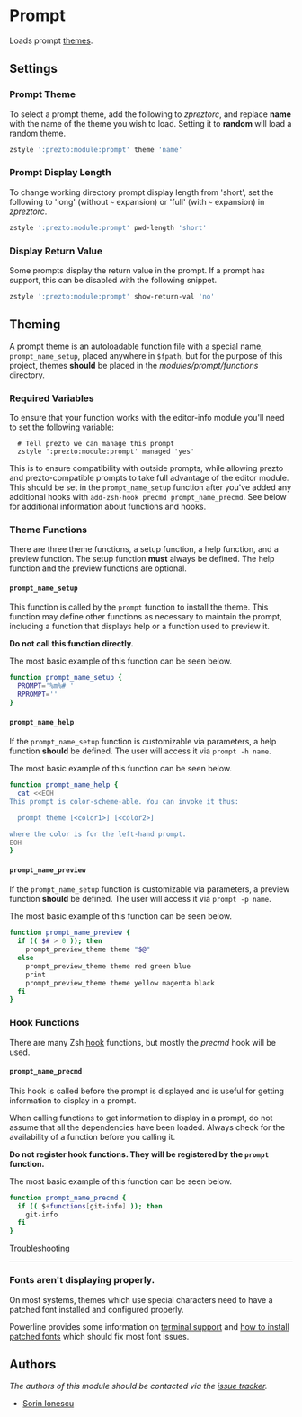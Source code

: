 Prompt
======

Loads prompt [themes][1].

Settings
--------

### Prompt Theme

To select a prompt theme, add the following to *zpreztorc*, and replace **name**
with the name of the theme you wish to load. Setting it to **random** will load
a random theme.

```sh
zstyle ':prezto:module:prompt' theme 'name'
```

### Prompt Display Length

To change working directory prompt display length from 'short', set the
following to 'long' (without `~` expansion) or 'full' (with `~` expansion)
in *zpreztorc*.

```sh
zstyle ':prezto:module:prompt' pwd-length 'short'
```

### Display Return Value

Some prompts display the return value in the prompt. If a prompt has support,
this can be disabled with the following snippet.

```sh
zstyle ':prezto:module:prompt' show-return-val 'no'
```

Theming
-------

A prompt theme is an autoloadable function file with a special name,
`prompt_name_setup`, placed anywhere in `$fpath`, but for the purpose of this
project, themes **should** be placed in the *modules/prompt/functions*
directory.

### Required Variables

To ensure that your function works with the editor-info module you'll need to
set the following variable:

```
  # Tell prezto we can manage this prompt
  zstyle ':prezto:module:prompt' managed 'yes'
```

This is to ensure compatibility with outside prompts, while allowing prezto
and prezto-compatible prompts to take full advantage of the editor module.
This should be set in the `prompt_name_setup` function after you've added
any additional hooks with `add-zsh-hook precmd prompt_name_precmd`. See below
for additional information about functions and hooks.

### Theme Functions

There are three theme functions, a setup function, a help function, and
a preview function. The setup function **must** always be defined. The help
function and the preview functions are optional.

#### `prompt_name_setup`

This function is called by the `prompt` function to install the theme. This
function may define other functions as necessary to maintain the prompt,
including a function that displays help or a function used to preview it.

**Do not call this function directly.**

The most basic example of this function can be seen below.

```sh
function prompt_name_setup {
  PROMPT='%m%# '
  RPROMPT=''
}
```

#### `prompt_name_help`

If the `prompt_name_setup` function is customizable via parameters, a help
function **should** be defined. The user will access it via `prompt -h name`.

The most basic example of this function can be seen below.

```sh
function prompt_name_help {
  cat <<EOH
This prompt is color-scheme-able. You can invoke it thus:

  prompt theme [<color1>] [<color2>]

where the color is for the left-hand prompt.
EOH
}
```

#### `prompt_name_preview`

If the `prompt_name_setup` function is customizable via parameters, a preview
function **should** be defined. The user will access it via `prompt -p name`.

The most basic example of this function can be seen below.

```sh
function prompt_name_preview {
  if (( $# > 0 )); then
    prompt_preview_theme theme "$@"
  else
    prompt_preview_theme theme red green blue
    print
    prompt_preview_theme theme yellow magenta black
  fi
}
```

### Hook Functions

There are many Zsh [hook][2] functions, but mostly the *precmd* hook will be
used.

#### `prompt_name_precmd`

This hook is called before the prompt is displayed and is useful for getting
information to display in a prompt.

When calling functions to get information to display in a prompt, do not assume
that all the dependencies have been loaded. Always check for the availability of
a function before you calling it.

**Do not register hook functions. They will be registered by the `prompt` function.**

The most basic example of this function can be seen below.

```sh
function prompt_name_precmd {
  if (( $+functions[git-info] )); then
    git-info
  fi
}
```
Troubleshooting

---------------

### Fonts aren't displaying properly.

On most systems, themes which use special characters need to have a patched font
installed and configured properly.

Powerline provides some information on [terminal support][4] and [how to install
patched fonts][5] which should fix most font issues.


Authors
-------

*The authors of this module should be contacted via the [issue tracker][3].*

  - [Sorin Ionescu](https://github.com/sorin-ionescu)

[1]: http://zsh.sourceforge.net/Doc/Release/User-Contributions.html#Prompt-Themes
[2]: http://zsh.sourceforge.net/Doc/Release/Functions.html#Hook-Functions
[3]: https://github.com/sorin-ionescu/prezto/issues
[4]: http://powerline.readthedocs.io/en/master/usage.html#terminal-emulator-requirements
[5]: http://powerline.readthedocs.io/en/latest/installation.html#fonts-installation
